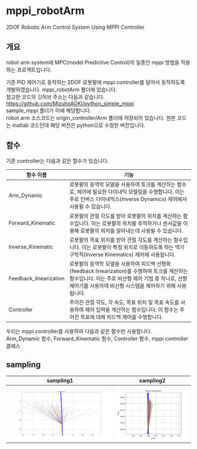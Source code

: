 # mppi_robotArm
2DOF Robotic Arm Control System Using MPPI Controller

## 개요
robot arm system에 MPC(model Predictive Control)의 일종인 mppi 방법을 적용하는 프로젝트입니다.

기존 PID 제어기로 동작하는 2DOF 로봇팔에 mppi controller를 달아서 동작하도록 개발하였습니다. mppi_robotArm 폴더에 있습니다. <br>
참고한 코드의 깃허브 주소는 다음과 같습니다.<br>
https://github.com/MizuhoAOKI/python_simple_mppi <br>
sample_mppi 폴더가 이에 해당합니다.<br>
robot arm 소스코드는 origin_controller/Arm 폴더에 저장되어 있습니다. 원본 코드는 matlab 코드인데 해당 버전은 python으로 수정한 버전입니다.<br>

## 함수
기존 controller는 다음과 같은 함수가 있습니다.

|함수 이름|기능|
|---|---|
|Arm_Dynamic|로봇팔의 동역학 모델을 사용하여 토크를 계산하는 함수로, 제어에 필요한 다이내믹 모델링을 수행합니다. 이는 주로 인버스 다이내믹스(Inverse Dynamics) 제어에서 사용될 수 있습니다.|
|Forward_Kinematic|로봇팔의 관절 각도를 받아 로봇팔의 위치를 계산하는 함수입니다. 이는 로봇팔의 위치를 추적하거나 센서값을 이용해 로봇팔의 위치를 알아내는데 사용될 수 있습니다.|
|Inverse_Kinematic| 로봇팔의 목표 위치를 받아 관절 각도를 계산하는 함수입니다. 이는 로봇팔이 특정 위치로 이동하도록 하는 역기구학적(Inverse Kinematics) 제어에 사용됩니다.|
|Feedback_linearization| 로봇팔의 동역학 모델을 사용하여 피드백 선형화(feedback linearization)를 수행하여 토크를 계산하는 함수입니다. 이는 주로 비선형 제어 기법 중 하나로, 선형 제어기를 사용하여 비선형 시스템을 제어하기 위해 사용됩니다.|
|Controller| 주어진 관절 각도, 각 속도, 목표 위치 및 목표 속도를 사용하여 제어 입력을 계산하는 함수입니다. 이 함수는 주어진 목표에 대해 피드백 제어를 수행합니다.|


우리는 mppi controller를 사용하여 다음과 같은 함수만 사용합니다.<br>
Arm_Dynamic 함수, Forward_Kinematic 함수, Controller 함수, mppi controller 클래스<br>

## sampling

|sampling1|sampling2|
|---|---|
|<img src="https://github.com/tuuktuc86/mppi_robotArm/blob/master/project_img/sampling_traj_2.png">|<img src="https://github.com/tuuktuc86/mppi_robotArm/blob/master/project_img/sampling_traj_1.png">|
